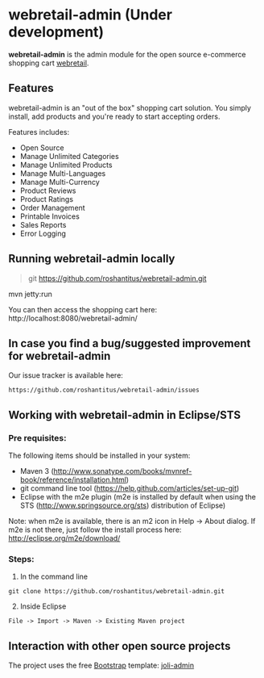 # webretail-admin (Under development)
**webretail-admin** is the admin module for the open source e-commerce shopping cart [webretail](https://github.com/susankoruthu/webretail "webretail").


## Features

webretail-admin is an "out of the box" shopping cart solution. You simply install, add products and you're ready to start accepting orders.

Features includes:

- Open Source
- Manage Unlimited Categories
- Manage Unlimited Products
- Manage Multi-Languages
- Manage Multi-Currency
- Product Reviews
- Product Ratings
- Order Management
- Printable Invoices
- Sales Reports
- Error Logging

## Running webretail-admin locally


> git https://github.com/roshantitus/webretail-admin.git
> 
mvn jetty:run


You can then access the shopping cart here: http://localhost:8080/webretail-admin/

## In case you find a bug/suggested improvement for webretail-admin

Our issue tracker is available here: 

```
https://github.com/roshantitus/webretail-admin/issues
```

## Working with webretail-admin in Eclipse/STS

### Pre requisites:
The following items should be installed in your system:

* Maven 3 (http://www.sonatype.com/books/mvnref-book/reference/installation.html)
* git command line tool (https://help.github.com/articles/set-up-git)
* Eclipse with the m2e plugin (m2e is installed by default when using the STS (http://www.springsource.org/sts) distribution of Eclipse)

Note: when m2e is available, there is an m2 icon in Help -> About dialog.
If m2e is not there, just follow the install process here: http://eclipse.org/m2e/download/


### Steps:

1) In the command line

```
git clone https://github.com/roshantitus/webretail-admin.git
```

2) Inside Eclipse

```
File -> Import -> Maven -> Existing Maven project
```

## Interaction with other open source projects

The project uses the free [Bootstrap](http://twitter.github.com/bootstrap/ "bootstrap") template: [joli-admin](https://github.com/sbilly/joli-admin "joli-admin")


